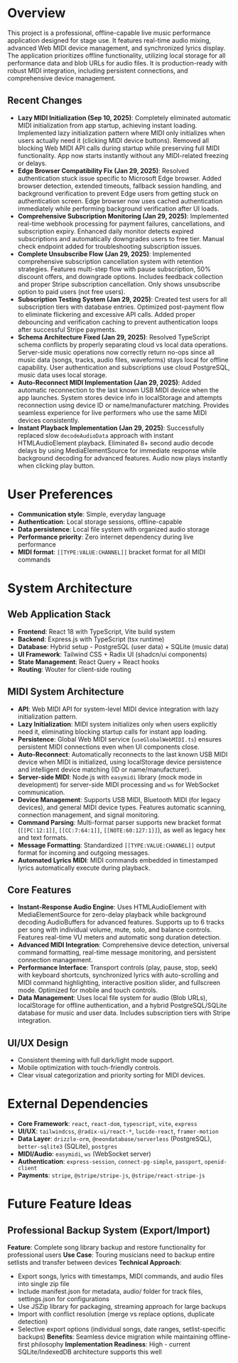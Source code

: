 # Overview
This project is a professional, offline-capable live music performance application designed for stage use. It features real-time audio mixing, advanced Web MIDI device management, and synchronized lyrics display. The application prioritizes offline functionality, utilizing local storage for all performance data and blob URLs for audio files. It is production-ready with robust MIDI integration, including persistent connections, and comprehensive device management.

## Recent Changes
- **Lazy MIDI Initialization (Sep 10, 2025)**: Completely eliminated automatic MIDI initialization from app startup, achieving instant loading. Implemented lazy initialization pattern where MIDI only initializes when users actually need it (clicking MIDI device buttons). Removed all blocking Web MIDI API calls during startup while preserving full MIDI functionality. App now starts instantly without any MIDI-related freezing or delays.
- **Edge Browser Compatibility Fix (Jan 29, 2025)**: Resolved authentication stuck issue specific to Microsoft Edge browser. Added browser detection, extended timeouts, fallback session handling, and background verification to prevent Edge users from getting stuck on authentication screen. Edge browser now uses cached authentication immediately while performing background verification after UI loads.
- **Comprehensive Subscription Monitoring (Jan 29, 2025)**: Implemented real-time webhook processing for payment failures, cancellations, and subscription expiry. Enhanced daily monitor detects expired subscriptions and automatically downgrades users to free tier. Manual check endpoint added for troubleshooting subscription issues.
- **Complete Unsubscribe Flow (Jan 29, 2025)**: Implemented comprehensive subscription cancellation system with retention strategies. Features multi-step flow with pause subscription, 50% discount offers, and downgrade options. Includes feedback collection and proper Stripe subscription cancellation. Only shows unsubscribe option to paid users (not free users).
- **Subscription Testing System (Jan 29, 2025)**: Created test users for all subscription tiers with database entries. Optimized post-payment flow to eliminate flickering and excessive API calls. Added proper debouncing and verification caching to prevent authentication loops after successful Stripe payments.
- **Schema Architecture Fixed (Jan 29, 2025)**: Resolved TypeScript schema conflicts by properly separating cloud vs local data operations. Server-side music operations now correctly return no-ops since all music data (songs, tracks, audio files, waveforms) stays local for offline capability. User authentication and subscriptions use cloud PostgreSQL, music data uses local storage.
- **Auto-Reconnect MIDI Implementation (Jan 29, 2025)**: Added automatic reconnection to the last known USB MIDI device when the app launches. System stores device info in localStorage and attempts reconnection using device ID or name/manufacturer matching. Provides seamless experience for live performers who use the same MIDI devices consistently.
- **Instant Playback Implementation (Jan 29, 2025)**: Successfully replaced slow `decodeAudioData` approach with instant HTMLAudioElement playback. Eliminated 8+ second audio decode delays by using MediaElementSource for immediate response while background decoding for advanced features. Audio now plays instantly when clicking play button.

# User Preferences
- **Communication style**: Simple, everyday language
- **Authentication**: Local storage sessions, offline-capable
- **Data persistence**: Local file system with organized audio storage
- **Performance priority**: Zero internet dependency during live performance
- **MIDI format**: `[[TYPE:VALUE:CHANNEL]]` bracket format for all MIDI commands

# System Architecture

## Web Application Stack
- **Frontend**: React 18 with TypeScript, Vite build system
- **Backend**: Express.js with TypeScript (tsx runtime)
- **Database**: Hybrid setup - PostgreSQL (user data) + SQLite (music data)
- **UI Framework**: Tailwind CSS + Radix UI (shadcn/ui components)
- **State Management**: React Query + React hooks
- **Routing**: Wouter for client-side routing

## MIDI System Architecture
- **API**: Web MIDI API for system-level MIDI device integration with lazy initialization pattern.
- **Lazy Initialization**: MIDI system initializes only when users explicitly need it, eliminating blocking startup calls for instant app loading.
- **Persistence**: Global Web MIDI service (`useGlobalWebMIDI.ts`) ensures persistent MIDI connections even when UI components close.
- **Auto-Reconnect**: Automatically reconnects to the last known USB MIDI device when MIDI is initialized, using localStorage device persistence and intelligent device matching (ID or name/manufacturer).
- **Server-side MIDI**: Node.js with `easymidi` library (mock mode in development) for server-side MIDI processing and `ws` for WebSocket communication.
- **Device Management**: Supports USB MIDI, Bluetooth MIDI (for legacy devices), and general MIDI device types. Features automatic scanning, connection management, and signal monitoring.
- **Command Parsing**: Multi-format parser supports new bracket format (`[[PC:12:1]]`, `[[CC:7:64:1]]`, `[[NOTE:60:127:1]]`), as well as legacy hex and text formats.
- **Message Formatting**: Standardized `[[TYPE:VALUE:CHANNEL]]` output format for incoming and outgoing messages.
- **Automated Lyrics MIDI**: MIDI commands embedded in timestamped lyrics automatically execute during playback.

## Core Features
- **Instant-Response Audio Engine**: Uses HTMLAudioElement with MediaElementSource for zero-delay playback while background decoding AudioBuffers for advanced features. Supports up to 6 tracks per song with individual volume, mute, solo, and balance controls. Features real-time VU meters and automatic song duration detection.
- **Advanced MIDI Integration**: Comprehensive device detection, universal command formatting, real-time message monitoring, and persistent connection management.
- **Performance Interface**: Transport controls (play, pause, stop, seek) with keyboard shortcuts, synchronized lyrics with auto-scrolling and MIDI command highlighting, interactive position slider, and fullscreen mode. Optimized for mobile and touch controls.
- **Data Management**: Uses local file system for audio (Blob URLs), localStorage for offline authentication, and a hybrid PostgreSQL/SQLite database for music and user data. Includes subscription tiers with Stripe integration.

## UI/UX Design
- Consistent theming with full dark/light mode support.
- Mobile optimization with touch-friendly controls.
- Clear visual categorization and priority sorting for MIDI devices.

# External Dependencies
- **Core Framework**: `react`, `react-dom`, `typescript`, `vite`, `express`
- **UI/UX**: `tailwindcss`, `@radix-ui/react-*`, `lucide-react`, `framer-motion`
- **Data Layer**: `drizzle-orm`, `@neondatabase/serverless` (PostgreSQL), `better-sqlite3` (SQLite), `postgres`
- **MIDI/Audio**: `easymidi`, `ws` (WebSocket server)
- **Authentication**: `express-session`, `connect-pg-simple`, `passport`, `openid-client`
- **Payments**: `stripe`, `@stripe/stripe-js`, `@stripe/react-stripe-js`

# Future Feature Ideas

## Professional Backup System (Export/Import)
**Feature**: Complete song library backup and restore functionality for professional users
**Use Case**: Touring musicians need to backup entire setlists and transfer between devices
**Technical Approach**:
- Export songs, lyrics with timestamps, MIDI commands, and audio files into single zip file
- Include manifest.json for metadata, audio/ folder for track files, settings.json for configurations
- Use JSZip library for packaging, streaming approach for large backups
- Import with conflict resolution (merge vs replace options, duplicate detection)
- Selective export options (individual songs, date ranges, setlist-specific backups)
**Benefits**: Seamless device migration while maintaining offline-first philosophy
**Implementation Readiness**: High - current SQLite/IndexedDB architecture supports this well